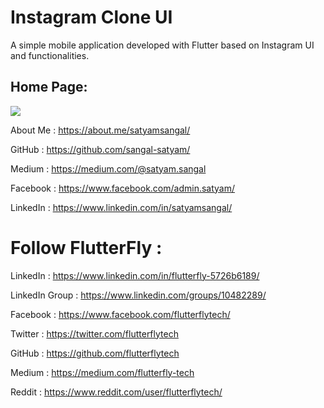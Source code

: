 # Instagram Clone UI

A simple mobile application developed with Flutter based on Instagram UI and functionalities.

## Home Page:

<img src = "assets/images/insta home.gif">





About Me : https://about.me/satyamsangal/

GitHub : https://github.com/sangal-satyam/

Medium : https://medium.com/@satyam.sangal

Facebook : https://www.facebook.com/admin.satyam/

LinkedIn : https://www.linkedin.com/in/satyamsangal/


# Follow FlutterFly :

LinkedIn : https://www.linkedin.com/in/flutterfly-5726b6189/

LinkedIn Group : https://www.linkedin.com/groups/10482289/

Facebook : https://www.facebook.com/flutterflytech/

Twitter : https://twitter.com/flutterflytech

GitHub : https://github.com/flutterflytech

Medium : https://medium.com/flutterfly-tech

Reddit : https://www.reddit.com/user/flutterflytech/

